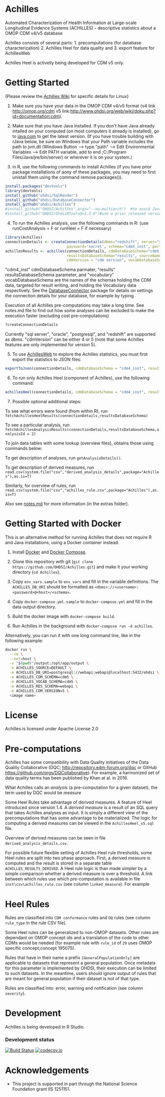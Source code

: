 Achilles
========
 
Automated Characterization of Health Information at Large-scale Longitudinal Evidence Systems (ACHILLES) - descriptive statistics about a OMOP CDM v4/v5 database

Achilles consists of several parts: 1. precomputations (for database characterization) 2. Achilles Heel for data quality and 3. export feature for AchillesWeb

Achilles Heel is activelly being developed for CDM v5 only.

Getting Started
===============
(Please review the [Achilles Wiki](https://github.com/OHDSI/Achilles/wiki/Additional-instructions-for-Linux) for specific details for Linux)

1. Make sure you have your data in the OMOP CDM v4/v5 format  (v4 link http://omop.org/cdm v5 link:http://www.ohdsi.org/web/wiki/doku.php?id=documentation:cdm).

2. Make sure that you have Java installed. If you don't have Java already intalled on your computed (on most computers it already is installed), go to [java.com](http://java.com) to get the latest version.  (If you have trouble building with rJava below, be sure on Windows that your Path variable includes the path to jvm.dll (Windows Button --> type "path" --> Edit Environmental Variables --> Edit PATH variable, add to end ;C:/Program Files/Java/jre/bin/server) or wherever it is on your system.)

3. in R, use the following commands to install Achilles (if you have prior package installations of aony of these packages, you may need to first unistall them using the command remove.packages()).

  ```r
  install.packages("devtools")
  library(devtools)
  install_github("ohdsi/SqlRender")
  install_github("ohdsi/DatabaseConnector")
  install_github("ohdsi/Achilles")
  #install_github("OHDSI/Achilles",args="--no-multiarch")  #to avoid Java 32 vs 64 issues 
  #install_github("OHDSI/OhdsiRTools@v1.3.0")#use a prior released version (to bypass fresh errors)
  ```
  
4. To run the Achilles analysis, use the following commands in R: (use runCostAnalysis = F or runHeel = F if necessary)

  ```r
  library(Achilles)
  connectionDetails <- createConnectionDetails(dbms="redshift", server="server.com", user="secret",
                              password='secret', schema="cdm5_inst", port="5439")
  achillesResults <- achilles(connectionDetails, cdmDatabaseSchema="cdm5_inst", 
                              resultsDatabaseSchema="results", sourceName="My Source Name", 
                              cdmVersion = "cdm version", vocabDatabaseSchema="vocabulary")
  ```
  "cdm4_inst" cdmDatabaseSchema parmater, "results" resultsDatabaseSchema parameter, and "vocabulary" vocabDatabaseSchema are the names of the schemas holding the CDM data, targeted for result writing, and holding the Vocabulary data respectively. See the [DatabaseConnector](https://github.com/OHDSI/DatabaseConnector) package for details on settings the connection details for your database, for example by typing
  
  Execution of all Achilles pre-computations may take a long time. See notes.md file to find out how some analyses can be excluded to make the execution faster (excluding cost pre-computations) 
  ```r
  ?createConnectionDetails
  ```
  Currently "sql server", "oracle", "postgresql", and "redshift" are supported as dbms.
  "cdmVersion" can be either 4 or 5 (note that some Achilles features are only implemented for version 5).

5. To use [AchillesWeb](https://github.com/OHDSI/AchillesWeb) to explore the Achilles statistics, you must first export the statistics to JSON files:
  ```r
  exportToJson(connectionDetails, cdmDatabaseSchema = "cdm4_inst", resultsDatabaseSchema = "results", outputPath = "c:/myPath/AchillesExport", cdmVersion = "cdm version", vocabDatabaseSchema = "vocabulary")
  ```

6. To run only Achilles Heel (component of Achilles), use the following command:
  ```r
  achillesHeel(connectionDetails, cdmDatabaseSchema = "cdm4_inst", resultsDatabaseSchema = "results", cdmVersion = "cdm version", vocabDatabaseSchema = "vocabulary")
  ```

7. Possible optional additional steps:

To see what errors were found (from within R), run `fetchAchillesHeelResults(connectionDetails,resultsDatabaseSchema)`

To see a particular analysis, run `fetchAchillesAnalysisResults(connectionDetails,resultsDatabaseSchema,analysisId = 2)`

To join data tables with some lookup (overview files), obtains those using commands below:

To get description of analyses, run `getAnalysisDetails()`.

To get description of derived measures, run `read.csv(system.file("csv","derived_analysis_details",package="Achilles"),as.is=T)`

Similarly, for overview of rules, run  
`read.csv(system.file("csv","achilles_rule.csv",package="Achilles"),as.is=T)`

Also see [notes.md](extras/notes.md) for more information (in the extras folder).


Getting Started with Docker
===========================
This is an alternative method for running Achilles that does not require R and Java installations, using a Docker container instead.

1. Install [Docker](https://docs.docker.com/installation/) and [Docker Compose](https://docs.docker.com/compose/install/).

2. Clone this repository with git (`git clone https://github.com/OHDSI/Achilles.git`) and make it your working directory (`cd Achilles`).

3. Copy `env_vars.sample` to `env_vars` and fill in the variable definitions. The `ACHILLES_DB_URI` should be formatted as `<dbms>://<username>:<password>@<host>/<schema>`.

4. Copy `docker-compose.yml.sample` to `docker-compose.yml` and fill in the data output directory.

5. Build the docker image with `docker-compose build`.

6. Run Achilles in the background with `docker-compose run -d achilles`.

Alternatively, you can run it with one long command line, like in the following example:

```bash
docker run \
  --rm \
  --net=host \
  -v "$(pwd)"/output:/opt/app/output \
  -e ACHILLES_SOURCE=DEFAULT \
  -e ACHILLES_DB_URI=postgresql://webapi:webapi@localhost:5432/ohdsi \
  -e ACHILLES_CDM_SCHEMA=cdm5 \
  -e ACHILLES_VOCAB_SCHEMA=cdm5 \
  -e ACHILLES_RES_SCHEMA=webapi \
  -e ACHILLES_CDM_VERSION=5 \
  <image name>
```

License
=======
Achilles is licensed under Apache License 2.0


# Pre-computations

Achilles has some compatibility with Data Quality initiatives of the Data Quality Collaborative (DQC; http://repository.edm-forum.org/dqc or GitHub https://github.com/orgs/DQCollaborative). For example, a harmonized set of data quality terms has been published by Khan at al. in 2016.

What Achilles calls an *analysis* (a pre-computation for a given dataset), the term used by DQC would be *measure*

Some Heel Rules take advantage of derived measures. A feature of Heel introduced since version 1.4.  A *derived measure* is a result of an SQL query that takes Achilles analyses as input. It is simply a different view of the precomputations that has some advantage to be materialized.  The logic for computing a derived measures can be viewed in the `AchillesHeel_v5.sql` file.

Overview of derived measures can be seen in file `derived_analysis_details.csv`.

For possible future flexible setting of Achilles Heel rule thresholds, some Heel rules are split into two phase approach. First, a derived measure is computed and the result is stored in a separate table `ACHILLES_RESULTS_DERIVED`. A Heel rule logic is than made simpler by a simple comparison whether a derived measure is over a threshold. A link between which rules use which pre-computation is available in file `inst\csv\achilles_rule.csv` (see column `linked_measure`). For example


# Heel Rules

Rules are classified into `CDM conformance` rules and `DQ` rules (see column `rule_type` in the rule CSV file).


Some Heel rules can be generalized to non-OMOP datasets. Other rules are dependant on OMOP concept ids and a translation of the code to other CDMs would be needed (for example rule with `rule_id` of `29` uses OMOP specific concept;concept 195075).

Rules that have in their name a prefix `[GeneralPopulationOnly]` are applicable to datasets that represent a general population. Once metadata for this parameter is implemented by OHDSI, their execution can be limited to such datasets. In the meantime, users should ignore output of rules that are meant for general population if their dataset is not of that type.

Rules are classified into: error, warning and notification (see column `severity`).


Development
===========
Achilles is being developed in R Studio.

### Development status
[![Build Status](https://travis-ci.org/OHDSI/Achilles.svg?branch=master)](https://travis-ci.org/OHDSI/Achilles)
[![codecov.io](https://codecov.io/github/OHDSI/Achilles/coverage.svg?branch=master)](https://codecov.io/github/OHDSI/Achilles?branch=master)



# Acknowledgements
- This project is supported in part through the National Science Foundation grant IIS 1251151.
